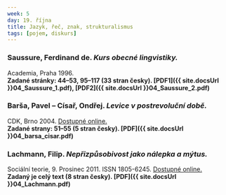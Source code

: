 ```yaml
---
week: 5
day: 19. října
title: Jazyk, řeč, znak, strukturalismus
tags: [pojem, diskurs]
---
```

### Saussure, Ferdinand de. _Kurs obecné lingvistiky._

Academia, Praha 1996.  
**Zadané stránky: 44–53, 95–117 (33 stran česky). [PDF1]({{ site.docsUrl }}04_Saussure_1.pdf), [PDF2]({{ site.docsUrl }}04_Saussure_2.pdf)**


### Barša, Pavel – Císař, Ondřej. _Levice v postrevoluční době._

CDK, Brno 2004\. [Dostupné online.](http://fsslvt.fss.muni.cz/~cisar/download/books/levice-text2.pdf)  
**Zadané strany: 51–55 (5 stran česky). [PDF]({{ site.docsUrl }}04_barsa_cisar.pdf)**


### Lachmann, Filip. _Nepřizpůsobivost jako nálepka a mýtus._

Sociální teorie, 9\. Prosinec 2011\. ISSN 1805-6245\. [Dostupné online.](http://socialniteorie.cz/neprizpusobivost-jako-nalepka-a-mytus)  
**Zadaný je celý text (8 stran česky). [PDF]({{ site.docsUrl }}04_Lachmann.pdf)**
